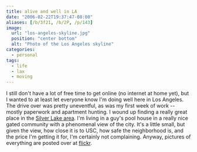 ```yaml
---
title: alive and well in LA
date: "2006-02-22T19:37:47-08:00"
aliases: [/b/3f21, /b/2P, /p/143]
image:
  url: "los-angeles-skyline.jpg"
  position: "center bottom"
  alt: "Photo of the Los Angeles skyline"
categories:
  - personal
tags:
  - life
  - lax
  - moving
---
```


I still don't have a lot of free time to get online (no internet at home yet), but I wanted to at least let everyone
know I'm doing well here in Los Angeles. The drive over was pretty uneventful, as was my first week of work -- mostly
paperwork and apartment hunting. I wound up finding a really great place in the [Silver Lake area][]. I'm living in a
guy's pool house in a really nice gated community with a phenomenal view of the city. It's a little small, but given
the view, how close it is to USC, how safe the neighborhood is, and the price I'm getting it for, I'm certainly not
complaining. Anyway, pictures of everything are posted over at [flickr][].

[Silver Lake area]: http://maps.google.com/maps?q=apex+ave+90026+(Will+Norris)
[flickr]: http://www.flickr.com/photos/wnorris/sets/72057594067637888/
